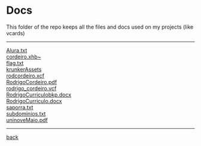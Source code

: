 # Docs
This folder of the repo keeps all the files and docs used on my projects (like vcards)

---------------------------
[Alura.txt](Alura.txt)<br>
[cordeiro.xhb~](cordeiro.xhb~)<br>
[flag.txt](flag.txt)<br>
[krunkerAssets](krunkerAssets)<br>
[rodcordeiro.xcf](rodcordeiro.xcf)<br>
[RodrigoCordeiro.pdf](RodrigoCordeiro.pdf)<br>
[rodrigo_cordeiro.vcf](rodrigo_cordeiro.vcf)<br>
[RodrigoCurriculobkp.docx](RodrigoCurriculobkp.docx)<br>
[RodrigoCurriculo.docx](RodrigoCurriculo.docx)<br>
[saporra.txt](saporra.txt)<br>
[subdominios.txt](subdominios.txt)<br>
[uninoveMaio.pdf](uninoveMaio.pdf)<br>

---------------------------

[back](../)
